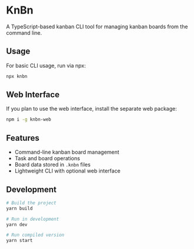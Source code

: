 # KnBn

A TypeScript-based kanban CLI tool for managing kanban boards from the command line.

## Usage

For basic CLI usage, run via npx:

```bash
npx knbn
```

## Web Interface

If you plan to use the web interface, install the separate web package:

```bash
npm i -g knbn-web
```

## Features

- Command-line kanban board management
- Task and board operations
- Board data stored in `.knbn` files
- Lightweight CLI with optional web interface

## Development

```bash
# Build the project
yarn build

# Run in development
yarn dev

# Run compiled version
yarn start
```